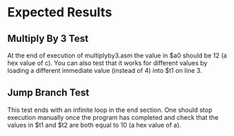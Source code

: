 # Expected Results

## Multiply By 3 Test
At the end of execution of multiplyby3.asm the value in $a0 should be 12 (a hex value of c). You can also test that it works for different values by loading a different immediate value (instead of 4) into $t1 on line 3.

## Jump Branch Test
This test ends with an infinite loop in the end section. One should stop execution manually once the program has completed and check that the values in $t1 and $t2 are both equal to 10 (a hex value of a).
